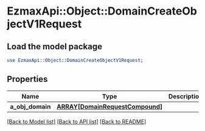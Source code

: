 # EzmaxApi::Object::DomainCreateObjectV1Request

## Load the model package
```perl
use EzmaxApi::Object::DomainCreateObjectV1Request;
```

## Properties
Name | Type | Description | Notes
------------ | ------------- | ------------- | -------------
**a_obj_domain** | [**ARRAY[DomainRequestCompound]**](DomainRequestCompound.md) |  | 

[[Back to Model list]](../README.md#documentation-for-models) [[Back to API list]](../README.md#documentation-for-api-endpoints) [[Back to README]](../README.md)


